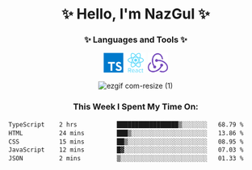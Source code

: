 <h1 align="center">✨ Hello, I'm NazGul ✨</h1>

<div align="center">
  <h3>✨ Languages and Tools ✨ </h3>
  <a href="https://www.typescriptlang.org" target="_blank" rel="noreferrer">   
    <img src="https://raw.githubusercontent.com/devicons/devicon/master/icons/typescript/typescript-original.svg" alt="typescript" width="40" 
    height="40"/></a>
  <a href="https://reactjs.org/" target="_blank" rel="noreferrer">   
    <img src="https://raw.githubusercontent.com/devicons/devicon/master/icons/react/react-original-wordmark.svg" alt="react" width="40"     
    height="40"/></a>
  <a href="https://redux.js.org" target="_blank" rel="noreferrer">   
    <img src="https://raw.githubusercontent.com/devicons/devicon/master/icons/redux/redux-original.svg" alt="redux" width="40" height="40"/></a>
</div>

<div align="center">
  
  ![ezgif com-resize (1)](https://github.com/FunChosa/FunChosa/assets/112805319/d1ccce32-bf77-4fd5-b8ee-044b038c063f)

</div>
 
<h3 align="center">This Week I Spent My Time On:</h3>
<!--START_SECTION:waka-->

```txt
TypeScript    2 hrs           █████████████████▒░░░░░░░   68.79 %
HTML          24 mins         ███▒░░░░░░░░░░░░░░░░░░░░░   13.86 %
CSS           15 mins         ██▒░░░░░░░░░░░░░░░░░░░░░░   08.95 %
JavaScript    12 mins         █▓░░░░░░░░░░░░░░░░░░░░░░░   07.03 %
JSON          2 mins          ▒░░░░░░░░░░░░░░░░░░░░░░░░   01.33 %
```

<!--END_SECTION:waka-->

